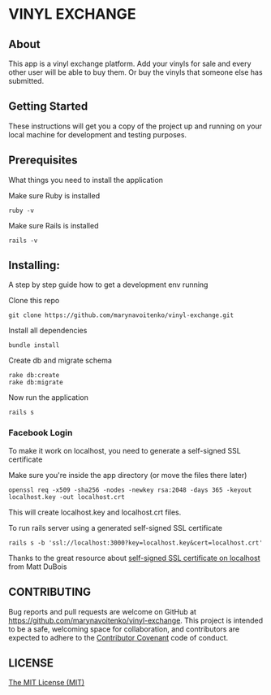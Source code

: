 # VINYL EXCHANGE

## About
This app is a vinyl exchange platform. Add your vinyls for sale and every other user will be able to buy them. Or buy the vinyls that someone else has submitted.

## Getting Started
These instructions will get you a copy of the project up and running on your local machine for development and testing purposes.

## Prerequisites
What things you need to install the application

Make sure Ruby is installed

```
ruby -v
```

Make sure Rails is installed

```
rails -v
```

## Installing:
A step by step guide how to get a development env running

Clone this repo

```
git clone https://github.com/marynavoitenko/vinyl-exchange.git
```

Install all dependencies

```
bundle install
```

Create db and migrate schema

```
rake db:create
rake db:migrate
```

Now run the application

```
rails s
```

### Facebook Login
To make it work on localhost, you need to generate a self-signed SSL certificate

Make sure you're inside the app directory (or move the files there later)

```
openssl req -x509 -sha256 -nodes -newkey rsa:2048 -days 365 -keyout localhost.key -out localhost.crt
```

This will create localhost.key and localhost.crt files.

To run rails server using a generated self-signed SSL certificate

```
rails s -b 'ssl://localhost:3000?key=localhost.key&cert=localhost.crt'
```

Thanks to the great resource about [self-signed SSL certificate on localhost](https://github.com/marynavoitenko/vinyl-exchange) from Matt DuBois

## CONTRIBUTING
Bug reports and pull requests are welcome on GitHub at https://github.com/marynavoitenko/vinyl-exchange. This project is intended to be a safe, welcoming space for collaboration, and contributors are expected to adhere to the [Contributor Covenant](http://contributor-covenant.org) code of conduct.

## LICENSE

[The MIT License (MIT)](https://github.com/marynavoitenko/vinyl-exchange/blob/master/LICENSE.md)
